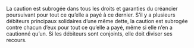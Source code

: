 La caution est subrogée dans tous les droits et garanties du créancier poursuivant
pour tout ce qu’elle a payé à ce dernier.
S’il y a plusieurs débiteurs principaux solidaires d’une même dette, la caution
est subrogée contre chacun d’eux pour tout ce qu’elle a payé, même si elle n’en
a cautionné qu’un. Si les débiteurs sont conjoints, elle doit diviser ses
recours.